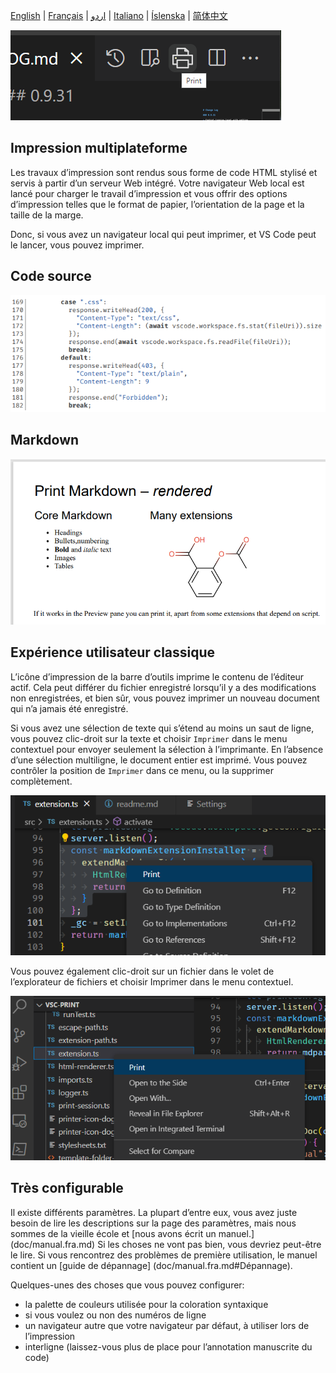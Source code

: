 [English](README.md) | [Français](README.fra.md) | [اردو](README.urd.md) | [Italiano](README.ita.md) | [Íslenska](README.isl.md) | [简体中文](README.zho.md)

![source](assets/print-icon.png) 

## Impression multiplateforme

Les travaux d’impression sont rendus sous forme de code HTML stylisé et servis à partir d’un serveur Web intégré. Votre navigateur Web local est lancé pour charger le travail d’impression et vous offrir des options d’impression telles que le format de papier, l’orientation de la page et la taille de la marge.

Donc, si vous avez un navigateur local qui peut imprimer, et VS Code peut le lancer, vous pouvez imprimer.

## Code source

![source](assets/source.png) 

## Markdown

![Markdown-rendered](assets/Markdown-rendered.png) 

## Expérience utilisateur classique

L’icône d’impression de la barre d’outils imprime le contenu de l’éditeur actif. Cela peut différer du fichier enregistré lorsqu’il y a des modifications non enregistrées, et bien sûr, vous pouvez imprimer un nouveau document qui n’a jamais été enregistré.

Si vous avez une sélection de texte qui s’étend au moins un saut de ligne, vous pouvez clic-droit sur la texte et choisir `Imprimer` dans le menu contextuel pour envoyer seulement la sélection à l’imprimante. En l’absence d’une sélection multiligne, le document entier est imprimé. Vous pouvez contrôler la position de `Imprimer` dans ce menu, ou la supprimer complètement.

![context-menu-editor](assets/context-menu.png)

Vous pouvez également clic-droit sur un fichier dans le volet de l’explorateur de fichiers et choisir Imprimer dans le menu contextuel.

![context-menu-file-explorer](assets/tree-context-menu.png)

## Très configurable

Il existe différents paramètres. La plupart d’entre eux, vous avez juste besoin de lire les descriptions sur la page des paramètres, mais nous sommes de la vieille école et [nous avons écrit un manuel.] (doc/manual.fra.md) Si les choses ne vont pas bien, vous devriez peut-être le lire. Si vous rencontrez des problèmes de première utilisation, le manuel contient un [guide de dépannage] (doc/manual.fra.md#Dépannage).

Quelques-unes des choses que vous pouvez configurer:

- la palette de couleurs utilisée pour la coloration syntaxique
- si vous voulez ou non des numéros de ligne
- un navigateur autre que votre navigateur par défaut, à utiliser lors de l’impression
- interligne (laissez-vous plus de place pour l’annotation manuscrite du code)
